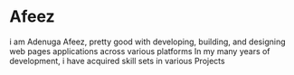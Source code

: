 # Afeez
i am Adenuga Afeez, pretty good with developing, building, and designing web pages applications across various platforms  In my many years of development, i have acquired skill sets in various Projects
